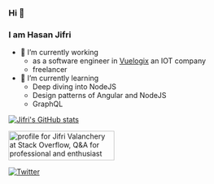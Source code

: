 ### Hi 👋
### I am Hasan Jifri

- 🔭 I’m currently working 
  - as a software engineer in [Vuelogix](https://www.vuelogix.com/) an IOT company
  - freelancer
- 🌱 I’m currently learning 
  - Deep diving into NodeJS
  - Design patterns of Angular and NodeJS
  - GraphQL

[![Jifri's GitHub stats](https://github-readme-stats.vercel.app/api?username=jifrivly&count_private=true)](https://github.com/anuraghazra/github-readme-stats)

<a href="https://stackoverflow.com/users/7939765/jifri-valanchery"><img src="https://stackoverflow.com/users/flair/7939765.png?theme=clean" width="208" height="58" alt="profile for Jifri Valanchery at Stack Overflow, Q&amp;A for professional and enthusiast programmers" title="profile for Jifri Valanchery at Stack Overflow, Q&amp;A for professional and enthusiast programmers"></a>

[![Twitter](https://img.shields.io/twitter/url/https/twitter.com/JifriSmh.svg?style=social&label=Follow%20JifriSmh)](https://twitter.com/JifriSmh)


<!--
**jifrivly/jifrivly** is a ✨ _special_ ✨ repository because its `README.md` (this file) appears on your GitHub profile.

Here are some ideas to get you started:

- 🔭 I’m currently working on ...
- 🌱 I’m currently learning ...
- 👯 I’m looking to collaborate on ...
- 🤔 I’m looking for help with ...
- 💬 Ask me about ...
- 📫 How to reach me: ...
- 😄 Pronouns: ...
- ⚡ Fun fact: ...
-->
